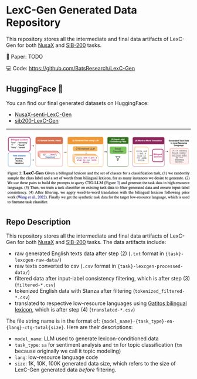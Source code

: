 # LexC-Gen Generated Data Repository

This repository stores all the intermediate and final data artifacts of LexC-Gen for both [NusaX](https://aclanthology.org/2023.eacl-main.57/) and [SIB-200](https://arxiv.org/abs/2309.07445) tasks. 

📄 Paper: TODO

💻 Code: https://github.com/BatsResearch/LexC-Gen 

## HuggingFace 🤗 

You can find our final generated datasets on HuggingFace:
- [NusaX-senti-LexC-Gen](https://huggingface.co/datasets/BatsResearch/NusaX-senti-LexC-Gen)
- [sib200-LexC-Gen](https://huggingface.co/datasets/BatsResearch/sib200-LexC-Gen)

---
![LexC-Gen overview](lexcgen-figure.png)

## Repo Description

This repository stores all the intermediate and final data artifacts of LexC-Gen for both [NusaX](https://aclanthology.org/2023.eacl-main.57/) and [SIB-200](https://arxiv.org/abs/2309.07445) tasks. The data artifacts include:
- raw generated English texts data after step (2) (`.txt` format in `{task}-lexcgen-raw-data/`)
- raw texts converted to csv (`.csv` format in `{task}-lexcgen-processed-data/`)
- filtered data after input-label consistency filtering, which is after step (3) (`filtered-*.csv`)
- tokenized English data with Stanza after filtering (`tokenized_filtered-*.csv`)
- translated to respective low-resource languages using [Gatitos bilingual lexicon](https://aclanthology.org/2023.emnlp-main.26/), which is after step (4) (`translated-*.csv`)

The file string name is in the format of: `{model_name}-{task_type}-en-{lang}-ctg-total{size}`. Here are their descriptions:
- `model_name`: LLM used to generate lexicon-conditioned data
- `task_type`: `sa` for sentiment analysis and `tm` for topic classification (`tm` because originally we call it topic modeling)
- `lang`: low-resource language code
- `size`: 1K, 10K, 100K generated data size, which refers to the size of LexC-Gen generated data *before* filtering.
